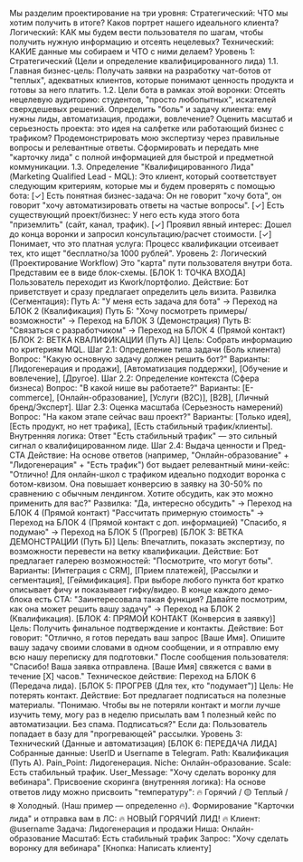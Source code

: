 Мы разделим проектирование на три уровня:
Стратегический: ЧТО мы хотим получить в итоге? Каков портрет нашего идеального клиента?
Логический: КАК мы будем вести пользователя по шагам, чтобы получить нужную информацию и отсеять нецелевых?
Технический: КАКИЕ данные мы собираем и ЧТО с ними делаем?
Уровень 1: Стратегический (Цели и определение квалифицированного лида)
1.1. Главная бизнес-цель:
Получать заявки на разработку чат-ботов от "теплых", адекватных клиентов, которые понимают ценность продукта и готовы за него платить.
1.2. Цели бота в рамках этой воронки:
Отсеять нецелевую аудиторию: студентов, "просто любопытных", искателей сверхдешевых решений.
Определить "боль" и задачу клиента: ему нужны лиды, автоматизация, продажи, вовлечение?
Оценить масштаб и серьезность проекта: это идея на салфетке или работающий бизнес с трафиком?
Продемонстрировать мою экспертизу через правильные вопросы и релевантные ответы.
Сформировать и передать мне "карточку лида" с полной информацией для быстрой и предметной коммуникации.
1.3. Определение "Квалифицированного Лида" (Marketing Qualified Lead - MQL):
Это клиент, который соответствует следующим критериям, которые мы и будем проверять с помощью бота:
[✓] Есть понятная бизнес-задача: Он не говорит "хочу бота", он говорит "хочу автоматизировать ответы на частые вопросы".
[✓] Есть существующий проект/бизнес: У него есть куда этого бота "приземлить" (сайт, канал, трафик).
[✓] Проявил явный интерес: Дошел до конца воронки и запросил консультацию/расчет стоимости.
[✓] Понимает, что это платная услуга: Процесс квалификации отсеивает тех, кто ищет "бесплатно/за 1000 рублей".
Уровень 2: Логический (Проектирование Workflow)
Это "карта" пути пользователя внутри бота. Представим ее в виде блок-схемы.
[БЛОК 1: ТОЧКА ВХОДА]
Пользователь переходит из Kwork/портфолио.
Действие: Бот приветствует и сразу предлагает определить цель визита.
Развилка (Сегментация):
Путь А: "У меня есть задача для бота" -> Переход на БЛОК 2 (Квалификация)
Путь Б: "Хочу посмотреть примеры/возможности" -> Переход на БЛОК 3 (Демонстрация)
Путь В: "Связаться с разработчиком" -> Переход на БЛОК 4 (Прямой контакт)
[БЛОК 2: ВЕТКА КВАЛИФИКАЦИИ (Путь А)]
Цель: Собрать информацию по критериям MQL.
Шаг 2.1: Определение типа задачи (Боль клиента)
Вопрос: "Какую основную задачу должен решить бот?"
Варианты: [Лидогенерация и продажи], [Автоматизация поддержки], [Обучение и вовлечение], [Другое].
Шаг 2.2: Определение контекста (Сфера бизнеса)
Вопрос: "В какой нише вы работаете?"
Варианты: [E-commerce], [Онлайн-образование], [Услуги (B2C)], [B2B], [Личный бренд/Эксперт].
Шаг 2.3: Оценка масштаба (Серьезность намерений)
Вопрос: "На каком этапе сейчас ваш проект?"
Варианты: [Только идея], [Есть продукт, но нет трафика], [Есть стабильный трафик/клиенты].
Внутренняя логика: Ответ "Есть стабильный трафик" — это сильный сигнал о квалифицированном лиде.
Шаг 2.4: Выдача ценности и Пред-CTA
Действие: На основе ответов (например, "Онлайн-образование" + "Лидогенерация" + "Есть трафик") бот выдает релевантный мини-кейс:
"Отлично! Для онлайн-школ с трафиком идеально подходит воронка с ботом-квизом. Она повышает конверсию в заявку на 30-50% по сравнению с обычным лендингом. Хотите обсудить, как это можно применить для вас?"
Развилка:
"Да, интересно обсудить" -> Переход на БЛОК 4 (Прямой контакт)
"Рассчитать примерную стоимость" -> Переход на БЛОК 4 (Прямой контакт с доп. информацией)
"Спасибо, я подумаю" -> Переход на БЛОК 5 (Прогрев)
[БЛОК 3: ВЕТКА ДЕМОНСТРАЦИИ (Путь Б)]
Цель: Впечатлить, показать экспертизу, по возможности перевести на ветку квалификации.
Действие: Бот предлагает галерею возможностей: "Посмотрите, что могут боты".
Варианты: [Интеграция с CRM], [Прием платежей], [Рассылки и сегментация], [Геймификация].
При выборе любого пункта бот кратко описывает фичу и показывает гифку/видео.
В конце каждого демо-блока есть CTA: "Заинтересовала такая функция? Давайте посмотрим, как она может решить вашу задачу" -> Переход на БЛОК 2 (Квалификация).
[БЛОК 4: ПРЯМОЙ КОНТАКТ (Конверсия в заявку)]
Цель: Получить финальное подтверждение и контакты.
Действие: Бот говорит: "Отлично, я готов передать ваш запрос [Ваше Имя]. Опишите вашу задачу своими словами в одном сообщении, и я отправлю ему всю нашу переписку для подготовки."
После сообщения пользователя: "Спасибо! Ваша заявка отправлена. [Ваше Имя] свяжется с вами в течение [X] часов."
Техническое действие: Переход на БЛОК 6 (Передача лида).
[БЛОК 5: ПРОГРЕВ (Для тех, кто "подумает")]
Цель: Не потерять контакт.
Действие: Бот предлагает подписаться на полезные материалы.
"Понимаю. Чтобы вы не потеряли контакт и могли лучше изучить тему, могу раз в неделю присылать вам 1 полезный кейс по автоматизации. Без спама. Подписаться?"
Если да: Пользователь попадает в базу для "прогревающей" рассылки.
Уровень 3: Технический (Данные и автоматизация)
[БЛОК 6: ПЕРЕДАЧА ЛИДА]
Собранные данные:
UserID и Username в Telegram.
Path: Квалификация (Путь А).
Pain_Point: Лидогенерация.
Niche: Онлайн-образование.
Scale: Есть стабильный трафик.
User_Message: "Хочу сделать воронку для вебинара".
Присвоение скоринга (внутренняя логика):
На основе ответов лиду можно присвоить "температуру": 🔥 Горячий / 🟡 Теплый / ❄️ Холодный. (Наш пример — определенно 🔥).
Формирование "Карточки лида" и отправка вам в ЛС:
🔥 НОВЫЙ ГОРЯЧИЙ ЛИД! 🔥
Клиент: @username
Задача: Лидогенерация и продажи
Ниша: Онлайн-образование
Масштаб: Есть стабильный трафик
Запрос: "Хочу сделать воронку для вебинара"
[Кнопка: Написать клиенту]
